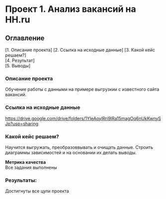 # Проект 1. Анализ вакансий на HH.ru

## Оглавление  
[1. Описание проекта]
[2. Ссылка на исходные данные]
[3. Какой кейс решаем?]  
[4. Результат]  
[5. Выводы]

### Описание проекта    
Обучение работы с данными на примере выгрузкии с известного сайта вакансий.

### Ссылка на исходные данные
https://drive.google.com/drive/folders/1YIeAoylRri9IRa15magOq6nUkKwnySJp?usp=sharing

### Какой кейс решаем?    
Научится выгружать, преобразоввывать и очищать данные. Строить диаграммы зависимостей и на основании их делать выводы.

**Метрика качества**     
Все задания выполнены

### Результаты: 
Достигнуты все цули проекта
